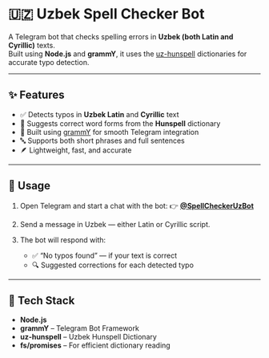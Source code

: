 # 🇺🇿 Uzbek Spell Checker Bot

A Telegram bot that checks spelling errors in **Uzbek (both Latin and Cyrillic)** texts.  
Built using **Node.js** and **grammY**, it uses the [uz-hunspell](https://github.com/u2b3k/uz-hunspell) dictionaries for accurate typo detection.

---

## ✨ Features

- ✅ Detects typos in **Uzbek Latin** and **Cyrillic** text
- 🧠 Suggests correct word forms from the **Hunspell** dictionary
- 🤖 Built using [grammY](https://grammy.dev/) for smooth Telegram integration
- 🔤 Supports both short phrases and full sentences
- 🪶 Lightweight, fast, and accurate

---

## 🚀 Usage

1. Open Telegram and start a chat with the bot:
   👉 **[@SpellCheckerUzBot](https://t.me/SpellCheckerUzBot)**

2. Send a message in Uzbek — either Latin or Cyrillic script.

3. The bot will respond with:
   - ✅ “No typos found” — if your text is correct
   - 🔍 Suggested corrections for each detected typo

---

## 🧩 Tech Stack

- **Node.js**
- **grammY** – Telegram Bot Framework
- **uz-hunspell** – Uzbek Hunspell Dictionary
- **fs/promises** – For efficient dictionary reading
